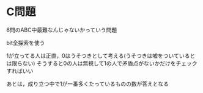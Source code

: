 # C問題

6問のABC中最難なんじゃないかっていう問題  

bit全探索を使う  

1が立ってる人は正直，0はうそつきとして考える(うそつきは嘘をついているとは限らない)
そうすると0の人は無視して1の人で矛盾点がないかだけをチェックすればいい

あとは，成り立つ中で1が一番多くたっているものの数が答えとなる
